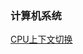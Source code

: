 ### 计算机系统  
[CPU上下文切换](https://github.com/renpeng00/blog/blob/master/src/CPU%E4%B8%8A%E4%B8%8B%E6%96%87%E5%88%87%E6%8D%A2.md)  
